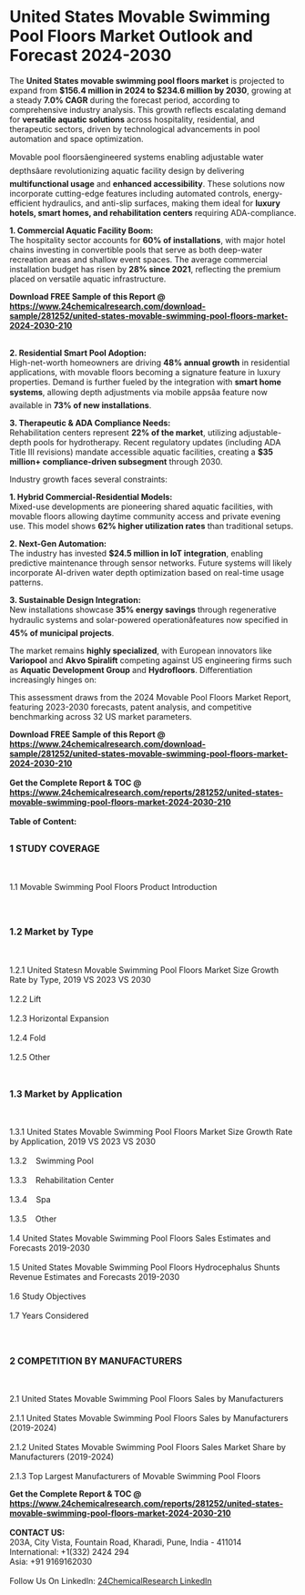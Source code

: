 <h1>United States Movable Swimming Pool Floors Market Outlook and Forecast 2024-2030</h1><p>The <strong>United States movable swimming pool floors market</strong> is projected to expand from <strong>$156.4 million in 2024 to $234.6 million by 2030</strong>, growing at a steady <strong>7.0% CAGR</strong> during the forecast period, according to comprehensive industry analysis. This growth reflects escalating demand for <strong>versatile aquatic solutions</strong> across hospitality, residential, and therapeutic sectors, driven by technological advancements in pool automation and space optimization.</p><p>Movable pool floorsâengineered systems enabling adjustable water depthsâare revolutionizing aquatic facility design by delivering <strong>multifunctional usage</strong> and <strong>enhanced accessibility</strong>. These solutions now incorporate cutting-edge features including automated controls, energy-efficient hydraulics, and anti-slip surfaces, making them ideal for <strong>luxury hotels, smart homes, and rehabilitation centers</strong> requiring ADA-compliance.</p><p><strong>1. Commercial Aquatic Facility Boom:</strong><br>
The hospitality sector accounts for <strong>60% of installations</strong>, with major hotel chains investing in convertible pools that serve as both deep-water recreation areas and shallow event spaces. The average commercial installation budget has risen by <strong>28% since 2021</strong>, reflecting the premium placed on versatile aquatic infrastructure. </p><div><b>Download FREE Sample of this Report @ 
            <a href="https://www.24chemicalresearch.com/download-sample/281252/united-states-movable-swimming-pool-floors-market-2024-2030-210">
            https://www.24chemicalresearch.com/download-sample/281252/united-states-movable-swimming-pool-floors-market-2024-2030-210</a></b></div><br><p><strong>2. Residential Smart Pool Adoption:</strong><br>
High-net-worth homeowners are driving <strong>48% annual growth</strong> in residential applications, with movable floors becoming a signature feature in luxury properties. Demand is further fueled by the integration with <strong>smart home systems</strong>, allowing depth adjustments via mobile appsâa feature now available in <strong>73% of new installations</strong>.</p><p><strong>3. Therapeutic &amp; ADA Compliance Needs:</strong><br>
Rehabilitation centers represent <strong>22% of the market</strong>, utilizing adjustable-depth pools for hydrotherapy. Recent regulatory updates (including ADA Title III revisions) mandate accessible aquatic facilities, creating a <strong>$35 million+ compliance-driven subsegment</strong> through 2030.</p><p>Industry growth faces several constraints:</p><p><strong>1. Hybrid Commercial-Residential Models:</strong><br>
Mixed-use developments are pioneering shared aquatic facilities, with movable floors allowing daytime community access and private evening use. This model shows <strong>62% higher utilization rates</strong> than traditional setups.</p><p><strong>2. Next-Gen Automation:</strong><br>
The industry has invested <strong>$24.5 million in IoT integration</strong>, enabling predictive maintenance through sensor networks. Future systems will likely incorporate AI-driven water depth optimization based on real-time usage patterns.</p><p><strong>3. Sustainable Design Integration:</strong><br>
New installations showcase <strong>35% energy savings</strong> through regenerative hydraulic systems and solar-powered operationâfeatures now specified in <strong>45% of municipal projects</strong>.</p><p>The market remains <strong>highly specialized</strong>, with European innovators like <strong>Variopool</strong> and <strong>Akvo Spiralift</strong> competing against US engineering firms such as <strong>Aquatic Development Group</strong> and <strong>Hydrofloors</strong>. Differentiation increasingly hinges on:</p><p>This assessment draws from the 2024 Movable Pool Floors Market Report, featuring 2023-2030 forecasts, patent analysis, and competitive benchmarking across 32 US market parameters.</p><div><b>Download FREE Sample of this Report @ 
            <a href="https://www.24chemicalresearch.com/download-sample/281252/united-states-movable-swimming-pool-floors-market-2024-2030-210">
            https://www.24chemicalresearch.com/download-sample/281252/united-states-movable-swimming-pool-floors-market-2024-2030-210</a></b></div><br><div><b>Get the Complete Report & TOC @ 
            <a href="https://www.24chemicalresearch.com/reports/281252/united-states-movable-swimming-pool-floors-market-2024-2030-210">
            https://www.24chemicalresearch.com/reports/281252/united-states-movable-swimming-pool-floors-market-2024-2030-210</a></b></div><br>
            <b>Table of Content:</b><p><h2><span style="font-size:16px"><strong>1 STUDY COVERAGE</strong></span></h2><br />
<p>1.1 Movable Swimming Pool Floors Product Introduction</p><br />
<h2><span style="font-size:16px"><strong>1.2 Market by Type</strong></span></h2><br />
<p>1.2.1 United Statesn Movable Swimming Pool Floors Market Size Growth Rate by Type, 2019 VS 2023 VS 2030<br /><br />
1.2.2 Lift&nbsp;&nbsp; &nbsp;<br /><br />
1.2.3 Horizontal Expansion<br /><br />
1.2.4 Fold<br /><br />
1.2.5 Other<br /><br />
<h2><span style="font-size:16px"><strong>1.3 Market by Application</strong></span></h2><br />
<p>1.3.1 United States Movable Swimming Pool Floors Market Size Growth Rate by Application, 2019 VS 2023 VS 2030<br /><br />
1.3.2&nbsp;&nbsp; &nbsp;Swimming Pool<br /><br />
1.3.3&nbsp;&nbsp; &nbsp;Rehabilitation Center<br /><br />
1.3.4&nbsp;&nbsp; &nbsp;Spa<br /><br />
1.3.5&nbsp;&nbsp; &nbsp;Other<br /><br />
1.4 United States Movable Swimming Pool Floors Sales Estimates and Forecasts 2019-2030<br /><br />
1.5 United States Movable Swimming Pool Floors Hydrocephalus Shunts Revenue Estimates and Forecasts 2019-2030<br /><br />
1.6 Study Objectives<br /><br />
1.7 Years Considered</p><br />
<h2><span style="font-size:16px"><strong>2 COMPETITION BY MANUFACTURERS</strong></span></h2><br />
<p>2.1 United States Movable Swimming Pool Floors Sales by Manufacturers<br /><br />
2.1.1 United States Movable Swimming Pool Floors Sales by Manufacturers (2019-2024)<br /><br />
2.1.2 United States Movable Swimming Pool Floors Sales Market Share by Manufacturers (2019-2024)<br /><br />
2.1.3 Top Largest Manufacturers of Movable Swimming Pool Floors</p><div><b>Get the Complete Report & TOC @ 
            <a href="https://www.24chemicalresearch.com/reports/281252/united-states-movable-swimming-pool-floors-market-2024-2030-210">
            https://www.24chemicalresearch.com/reports/281252/united-states-movable-swimming-pool-floors-market-2024-2030-210</a></b></div><br><b>CONTACT US:</b><br>
            203A, City Vista, Fountain Road, Kharadi, Pune, India - 411014<br>
            International: +1(332) 2424 294<br>
            Asia: +91 9169162030 <br><br>
            Follow Us On LinkedIn: <a href="https://www.linkedin.com/company/24chemicalresearch/">24ChemicalResearch LinkedIn</a>